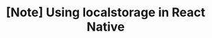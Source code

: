 ---
title: '[Note] Using localstorage in React Native'
tags:
 - ReactNative
 - localstorage
sidebar_position: 2
---